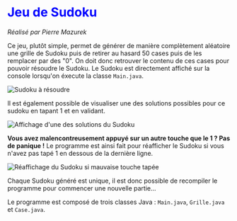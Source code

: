 <span style="color: blue">Jeu de Sudoku</span> 
=============
*Réalisé par Pierre Mazurek*

Ce jeu, plutôt simple, permet de générer de manière complètement aléatoire une grille de Sudoku puis de retirer au hasard 50 cases puis de les remplacer par des "0". On doit donc retrouver le contenu de ces cases pour pouvoir résoudre le Sudoku. Le Sudoku est directement affiché sur la console lorsqu'on éxecute la classe `Main.java`.


![Sudoku à résoudre](https://i.imgur.com/QI6EKqw.jpg)


Il est également possible de visualiser une des solutions possibles pour ce sudoku en tapant 1 et en validant.


![Affichage d'une des solutions du Sudoku](https://i.imgur.com/d8dFL5h.jpg)


**Vous avez malencontreusement appuyé sur un autre touche que le 1 ? Pas de panique !**
Le programme est ainsi fait pour réafficher le Sudoku si vous n'avez pas tapé 1 en dessous de la dernière ligne.


![Réaffichage du Sudoku si mauvaise touche tapée](https://i.imgur.com/QI6EKqw.jpg)


Chaque Sudoku généré est unique, il est donc possible de recompiler le programme pour commencer une nouvelle partie...

Le programme est composé de trois classes Java : `Main.java`, `Grille.java` et `Case.java`.